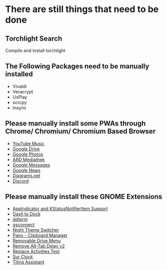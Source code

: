 # There are still things that need to be done

## Torchlight Search

Compile and install torchlight

## The Following Packages need to be manually installed

- Vivaldi
- Veracrypt
- UxPlay
- scrcpy
- Insync

## Please manually install some PWAs through Chrome/ Chromium/ Chromium Based Browser

- [YouTube Music](https://music.youtube.com)
- [Google Drive](https://drive.google.com)
- [Google Photos](https://photos.google.com)
- [ARD Mediathek](https://www.ardmediathek.de)
- [Google Messages](https://messages.google.com/web)
- [Google News](https://news.google.com)
- [Diagrams.net](https://app.diagrams.net)
- [Discord](https://discord.com/app)

## Please manually install these GNOME Extensions

- [AppIndicator and KStatusNotifierItem Support](https://extensions.gnome.org/extension/615/appindicator-support/)
- [Dash to Dock](https://extensions.gnome.org/extension/307/dash-to-dock/)
- [ddterm](https://extensions.gnome.org/extension/3780/ddterm/)
- [gsconnect](https://extensions.gnome.org/extension/1319/gsconnect/)
- [Night Theme Switcher](https://extensions.gnome.org/extension/2236/night-theme-switcher/)
- [Pano - Clipboard Manager](https://extensions.gnome.org/extension/5278/pano/)
- [Removable Drive Menu](https://extensions.gnome.org/extension/7/removable-drive-menu/)
- [Remove Alt-Tab Delay v2](https://extensions.gnome.org/extension/2741/remove-alttab-delay-v2/)
- [Replace Activities Text](https://extensions.gnome.org/extension/4405/replace-activities-text/)
- [Sur Clock](https://extensions.gnome.org/extension/4977/sur-clock/)
- [Tiling Assistant](https://extensions.gnome.org/extension/3733/tiling-assistant/)
